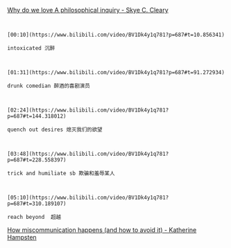 [Why do we love A philosophical inquiry - Skye C. Cleary](https://www.bilibili.com/video/BV1Dk4y1q781?p=687)

```ad-note


[00:10](https://www.bilibili.com/video/BV1Dk4y1q781?p=687#t=10.856341)

intoxicated 沉醉

```

```ad-note


[01:31](https://www.bilibili.com/video/BV1Dk4y1q781?p=687#t=91.272934)

drunk comedian 醉酒的喜剧演员

```

```ad-note


[02:24](https://www.bilibili.com/video/BV1Dk4y1q781?p=687#t=144.318012)

quench out desires 熄灭我们的欲望

```

```ad-note


[03:48](https://www.bilibili.com/video/BV1Dk4y1q781?p=687#t=228.558397)

trick and humiliate sb 欺骗和羞辱某人

```

```ad-note


[05:10](https://www.bilibili.com/video/BV1Dk4y1q781?p=687#t=310.189107)

reach beyond  超越

```

[How miscommunication happens (and how to avoid it) - Katherine Hampsten](https://www.bilibili.com/video/BV1Dk4y1q781?p=688)

```ad-note



```